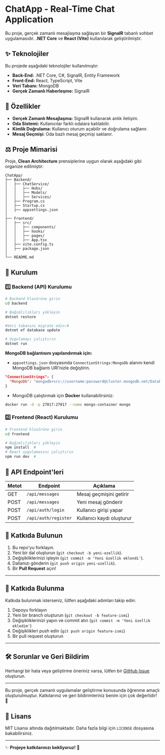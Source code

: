 # ChatApp - Real-Time Chat Application

Bu proje, gerçek zamanlı mesajlaşma sağlayan bir **SignalR** tabanlı sohbet uygulamasıdır. **.NET Core** ve **React (Vite)** kullanılarak geliştirilmiştir.

## ✨ Teknolojiler

Bu projede aşağıdaki teknolojiler kullanılmıştır:

- **Back-End:** .NET Core, C#, SignalR, Entity Framework
- **Front-End:** React, TypeScript, Vite
- **Veri Tabanı:** MongoDB
- **Gerçek Zamanlı Haberleşme:** SignalR

## 🚀 Özellikler
- **Gerçek Zamanlı Mesajlaşma:** SignalR kullanarak anlık iletişim.
- **Oda Sistemi:** Kullanıcılar farklı odalara katılabilir.
- **Kimlik Doğrulama:** Kullanıcı oturum açabilir ve doğrulama sağlanır.
- **Mesaj Geçmişi:** Oda bazlı mesaj geçmişi saklanır.

## ⚖️ Proje Mimarisi

Proje, **Clean Architecture** prensiplerine uygun olarak aşağıdaki gibi organize edilmiştir:

```
ChatApp/
├── Backend/
│   ├── ChatService/
│   │   ├── Hubs/
│   │   ├── Models/
│   │   ├── Services/
│   ├── Program.cs
│   ├── Startup.cs
│   ├── appsettings.json
│
├── Frontend/
│   ├── src/
│   │   ├── components/
│   │   ├── hooks/
│   │   ├── pages/
│   │   ├── App.tsx
│   ├── vite.config.ts
│   ├── package.json
│
└── README.md
```

## 🚀 Kurulum

### 1️⃣ Backend (API) Kurulumu
```bash
# Backend klasörüne girin
cd backend

# Bağımlılıkları yükleyin
dotnet restore

#Veri tabanını migrate edin:#
dotnet ef database update

# Uygulamayı çalıştırın
dotnet run
```

**MongoDB bağlantısını yapılandırmak için:**
- `appsettings.json` dosyasında `ConnectionStrings:MongoDb` alanını kendi MongoDB bağlantı URI’nizle değiştirin.
```json
"ConnectionStrings": {
  "MongoDb": "mongodb+srv://username:password@cluster.mongodb.net/DatabaseName"
}
```
- MongoDB çalıştırmak için **Docker** kullanabilirsiniz:
```bash
docker run -d -p 27017:27017 --name mongo-container mongo
```

### 2️⃣ Frontend (React) Kurulumu
```bash
# Frontend klasörüne girin
cd frontend

# Bağımlılıkları yükleyin
npm install  #
# React uygulamasını çalıştırın
npm run dev  #
```

## 📜 API Endpoint'leri
| Metot  | Endpoint            | Açıklama                      |
|--------|---------------------|--------------------------------|
| GET    | `/api/messages`     | Mesaj geçmişini getirir       |
| POST   | `/api/messages`     | Yeni mesaj gönderir           |
| POST   | `/api/auth/login`   | Kullanıcı girişi yapar        |
| POST   | `/api/auth/register`| Kullanıcı kaydı oluşturur     |


## 🎯 Katkıda Bulunun
1. Bu repo'yu forklayın.
2. Yeni bir dal oluşturun (`git checkout -b yeni-ozellik`).
3. Değişikliklerinizi işleyin (`git commit -m 'Yeni özellik eklendi'`).
4. Dallanızı gönderin (`git push origin yeni-ozellik`).
5. Bir **Pull Request** açın!



---

## 🌟 Katkıda Bulunma

Katkıda bulunmak isterseniz, lütfen aşağıdaki adımları takip edin:

1. Depoyu forklayın
2. Yeni bir branch oluşturun (`git checkout -b feature-ismi`)
3. Değişikliklerinizi yapın ve commit atın (`git commit -m 'Yeni özellik ekledim'`)
4. Değişiklikleri push edin (`git push origin feature-ismi`)
5. Bir pull request oluşturun

---

## 🛠️ Sorunlar ve Geri Bildirim

Herhangi bir hata veya geliştirme öneriniz varsa, lütfen bir [GitHub Issue](https://github.com/mehmetalipasaoglu/ChatAppWsignalR/issues) oluşturun.

---

Bu proje, gerçek zamanlı uygulamalar geliştirme konusunda öğrenme amaçlı oluşturulmuştur. Katkılarınız ve geri bildirimleriniz benim için çok değerlidir! 🚀


























## 📄 Lisans
MIT Lisansı altında dağıtılmaktadır. Daha fazla bilgi için `LICENSE` dosyasına bakabilirsiniz.

---
✨ **Projeye katkılarınızı bekliyoruz!** 🚀

